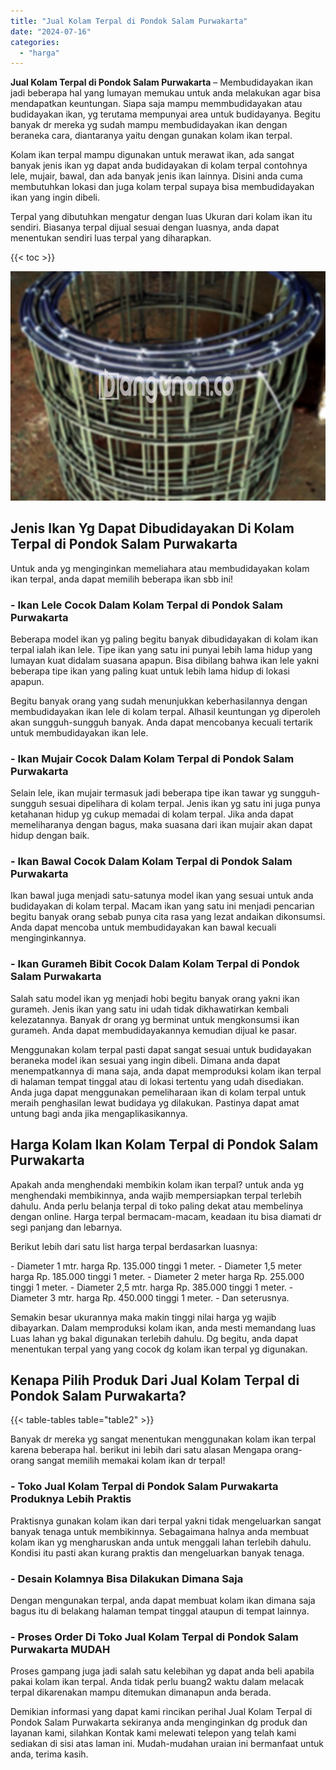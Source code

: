 ```yaml
---
title: "Jual Kolam Terpal di Pondok Salam Purwakarta"
date: "2024-07-16"
categories: 
  - "harga"
---
```


**Jual Kolam Terpal di Pondok Salam Purwakarta** – Membudidayakan ikan jadi beberapa hal yang lumayan memukau untuk anda melakukan agar bisa mendapatkan keuntungan. Siapa saja mampu memmbudidayakan atau budidayakan ikan, yg terutama mempunyai area untuk budidayanya. Begitu banyak dr mereka yg sudah mampu membudidayakan ikan dengan beraneka cara, diantaranya yaitu dengan gunakan kolam ikan terpal.

Kolam ikan terpal mampu digunakan untuk merawat ikan, ada sangat banyak jenis ikan yg dapat anda budidayakan di kolam terpal contohnya lele, mujair, bawal, dan ada banyak jenis ikan lainnya. Disini anda cuma membutuhkan lokasi dan juga kolam terpal supaya bisa membudidayakan ikan yang ingin dibeli.

Terpal yang dibutuhkan mengatur dengan luas Ukuran dari kolam ikan itu sendiri. Biasanya terpal dijual sesuai dengan luasnya, anda dapat menentukan sendiri luas terpal yang diharapkan.

{{< toc >}}

![Jual Kolam Terpal di Pondok Salam Purwakarta](/images/jual-kolam-terpal-60.png)

## Jenis Ikan Yg Dapat Dibudidayakan Di Kolam Terpal di Pondok Salam Purwakarta

Untuk anda yg menginginkan memeliahara atau membudidayakan kolam ikan terpal, anda dapat memilih beberapa ikan sbb ini!

### \- Ikan Lele Cocok Dalam Kolam Terpal di Pondok Salam Purwakarta

Beberapa model ikan yg paling begitu banyak dibudidayakan di kolam ikan terpal ialah ikan lele. Tipe ikan yang satu ini punyai lebih lama hidup yang lumayan kuat didalam suasana apapun. Bisa dibilang bahwa ikan lele yakni beberapa tipe ikan yang paling kuat untuk lebih lama hidup di lokasi apapun.

Begitu banyak orang yang sudah menunjukkan keberhasilannya dengan membudidayakan ikan lele di kolam terpal. Alhasil keuntungan yg diperoleh akan sungguh-sungguh banyak. Anda dapat mencobanya kecuali tertarik untuk membudidayakan ikan lele.

### \- Ikan Mujair Cocok Dalam Kolam Terpal di Pondok Salam Purwakarta

Selain lele, ikan mujair termasuk jadi beberapa tipe ikan tawar yg sungguh-sungguh sesuai dipelihara di kolam terpal. Jenis ikan yg satu ini juga punya ketahanan hidup yg cukup memadai di kolam terpal. Jika anda dapat memeliharanya dengan bagus, maka suasana dari ikan mujair akan dapat hidup dengan baik.

### \- Ikan Bawal Cocok Dalam Kolam Terpal di Pondok Salam Purwakarta

Ikan bawal juga menjadi satu-satunya model ikan yang sesuai untuk anda budidayakan di kolam terpal. Macam ikan yang satu ini menjadi pencarian begitu banyak orang sebab punya cita rasa yang lezat andaikan dikonsumsi. Anda dapat mencoba untuk membudidayakan kan bawal kecuali menginginkannya.

### \- Ikan Gurameh Bibit Cocok Dalam Kolam Terpal di Pondok Salam Purwakarta

Salah satu model ikan yg menjadi hobi begitu banyak orang yakni ikan gurameh. Jenis ikan yang satu ini udah tidak dikhawatirkan kembali kelezatannya. Banyak dr orang yg berminat untuk mengkonsumsi ikan gurameh. Anda dapat membudidayakannya kemudian dijual ke pasar.

Menggunakan kolam terpal pasti dapat sangat sesuai untuk budidayakan beraneka model ikan sesuai yang ingin dibeli. Dimana anda dapat menempatkannya di mana saja, anda dapat memproduksi kolam ikan terpal di halaman tempat tinggal atau di lokasi tertentu yang udah disediakan. Anda juga dapat menggunakan pemeliharaan ikan di kolam terpal untuk meraih penghasilan lewat budidaya yg dilakukan. Pastinya dapat amat untung bagi anda jika mengaplikasikannya.

## Harga Kolam Ikan Kolam Terpal di Pondok Salam Purwakarta

Apakah anda menghendaki membikin kolam ikan terpal? untuk anda yg menghendaki membikinnya, anda wajib mempersiapkan terpal terlebih dahulu. Anda perlu belanja terpal di toko paling dekat atau membelinya dengan online. Harga terpal bermacam-macam, keadaan itu bisa diamati dr segi panjang dan lebarnya.

Berikut lebih dari satu list harga terpal berdasarkan luasnya:

\- Diameter 1 mtr. harga Rp. 135.000 tinggi 1 meter. - Diameter 1,5 meter harga Rp. 185.000 tinggi 1 meter. - Diameter 2 meter harga Rp. 255.000 tinggi 1 meter. - Diameter 2,5 mtr. harga Rp. 385.000 tinggi 1 meter. - Diameter 3 mtr. harga Rp. 450.000 tinggi 1 meter. - Dan seterusnya.

Semakin besar ukurannya maka makin tinggi nilai harga yg wajib dibayarkan. Dalam memproduksi kolam ikan, anda mesti memandang luas Luas lahan yg bakal digunakan terlebih dahulu. Dg begitu, anda dapat menentukan terpal yang yang cocok dg kolam ikan terpal yg digunakan.

## Kenapa Pilih Produk Dari Jual Kolam Terpal di Pondok Salam Purwakarta?

{{< table-tables table="table2" >}}

Banyak dr mereka yg sangat menentukan menggunakan kolam ikan terpal karena beberapa hal. berikut ini lebih dari satu alasan Mengapa orang-orang sangat memilih memakai kolam ikan dr terpal!

### \- Toko Jual Kolam Terpal di Pondok Salam Purwakarta Produknya Lebih Praktis

Praktisnya gunakan kolam ikan dari terpal yakni tidak mengeluarkan sangat banyak tenaga untuk membikinnya. Sebagaimana halnya anda membuat kolam ikan yg mengharuskan anda untuk menggali lahan terlebih dahulu. Kondisi itu pasti akan kurang praktis dan mengeluarkan banyak tenaga.

### \- Desain Kolamnya Bisa Dilakukan Dimana Saja

Dengan mengunakan terpal, anda dapat membuat kolam ikan dimana saja bagus itu di belakang halaman tempat tinggal ataupun di tempat lainnya.

### \- Proses Order Di Toko Jual Kolam Terpal di Pondok Salam Purwakarta MUDAH

Proses gampang juga jadi salah satu kelebihan yg dapat anda beli apabila pakai kolam ikan terpal. Anda tidak perlu buang2 waktu dalam melacak terpal dikarenakan mampu ditemukan dimanapun anda berada.

Demikian informasi yang dapat kami rincikan perihal Jual Kolam Terpal di Pondok Salam Purwakarta sekiranya anda menginginkan dg produk dan layanan kami, silahkan Kontak kami melewati telepon yang telah kami sediakan di sisi atas laman ini. Mudah-mudahan uraian ini bermanfaat untuk anda, terima kasih.
